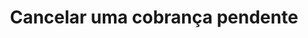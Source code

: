 ---
title: Cancelar uma cobrança pendente
api:
  file: Order.json
  operationId: delete_order-order-id
hidden: false
---